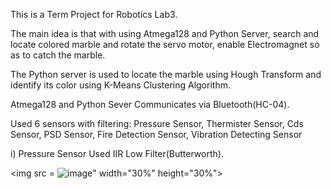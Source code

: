 This is a Term Project for Robotics Lab3.

The main idea is that with using Atmega128 and Python Server, search and locate colored marble and rotate the servo motor, enable Electromagnet so as to catch the marble.

The Python server is used to locate the marble using Hough Transform and identify its color using K-Means Clustering Algorithm.

Atmega128 and Python Sever Communicates via Bluetooth(HC-04).

Used 6 sensors with filtering: Pressure Sensor, Thermister Sensor, Cds Sensor, PSD Sensor, Fire Detection Sensor, Vibration Detecting Sensor

i) Pressure Sensor
Used IIR Low Filter(Butterworth).

<img src = ![image](https://github.com/mongshil553/GccApplication1/assets/129606995/cfa31110-c6ef-409b-82f7-17083a4fae57)" width="30%" height="30%">


